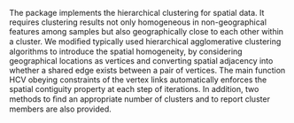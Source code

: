 The package implements the hierarchical clustering for spatial data. It requires clustering results not only homogeneous in non-geographical features among samples but also geographically close to each other within a cluster. We modiﬁed typically used hierarchical agglomerative clustering algorithms to introduce the spatial homogeneity, by considering geographical locations as vertices and converting spatial adjacency into whether a shared edge exists between a pair of vertices. The main function HCV obeying constraints of the vertex links automatically enforces the spatial contiguity property at each step of iterations. In addition, two methods to ﬁnd an appropriate number of clusters and to report cluster members are also provided.
